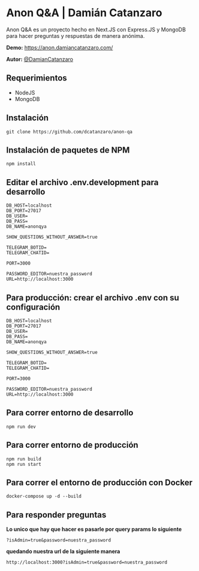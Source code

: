 # Anon Q&A | Damián Catanzaro

Anon Q&A es un proyecto hecho en Next.JS con Express.JS y MongoDB para hacer preguntas y respuestas de manera anónima.

**Demo:** https://anon.damiancatanzaro.com/

**Autor:** [@DamianCatanzaro](https://twitter.com/DamianCatanzaro)

## Requerimientos

-   NodeJS
-   MongoDB

## Instalación

```
git clone https://github.com/dcatanzaro/anon-qa
```

## Instalación de paquetes de NPM

```
npm install
```

## Editar el archivo .env.development para desarrollo

```
DB_HOST=localhost
DB_PORT=27017
DB_USER=
DB_PASS=
DB_NAME=anonqya

SHOW_QUESTIONS_WITHOUT_ANSWER=true

TELEGRAM_BOTID=
TELEGRAM_CHATID=

PORT=3000

PASSWORD_EDITOR=nuestra_password
URL=http://localhost:3000
```

## Para producción: crear el archivo .env con su configuración

```
DB_HOST=localhost
DB_PORT=27017
DB_USER=
DB_PASS=
DB_NAME=anonqya

SHOW_QUESTIONS_WITHOUT_ANSWER=true

TELEGRAM_BOTID=
TELEGRAM_CHATID=

PORT=3000

PASSWORD_EDITOR=nuestra_password
URL=http://localhost:3000
```

## Para correr entorno de desarrollo

```
npm run dev
```

## Para correr entorno de producción

```
npm run build
npm run start
```

## Para correr el entorno de producción con Docker

```
docker-compose up -d --build
```

## Para responder preguntas

**Lo unico que hay que hacer es pasarle por query params lo siguiente**

```
?isAdmin=true&password=nuestra_password
```

**quedando nuestra url de la siguiente manera**

```
http://localhost:3000?isAdmin=true&password=nuestra_password
```
